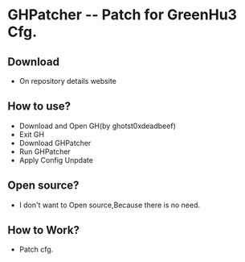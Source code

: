 # GHPatcher -- Patch for GreenHu3 Cfg.
## Download
- On repository details website
## How to use?
- Download and Open GH(by ghotst0xdeadbeef)
- Exit GH
- Download GHPatcher
- Run GHPatcher
- Apply Config Unpdate
## Open source?
- I don't want to Open source,Because there is no need.
## How to Work?
- Patch cfg.
